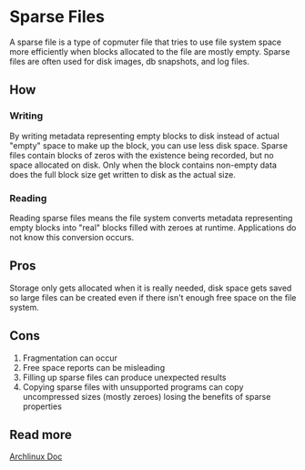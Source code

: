 # Sparse Files
A sparse file is a type of copmuter file that tries to use file system space more efficiently when blocks allocated to the file are mostly empty.
Sparse files are often used for disk images, db snapshots, and log files.

## How

### Writing
By writing metadata representing empty blocks to disk instead of actual "empty" space to make up the block, you can use less disk space.
Sparse files contain blocks of zeros with the existence being recorded, but no space allocated on disk. Only when the block contains non-empty data does the full block size get written to disk as the actual size.

### Reading
Reading sparse files means the file system converts metadata representing empty blocks into "real" blocks filled with zeroes at runtime. Applications do not know this conversion occurs.

## Pros
Storage only gets allocated when it is really needed, disk space gets saved so large files can be created even if there isn't enough free space on the file system.

## Cons
1. Fragmentation can occur
2. Free space reports can be misleading
3. Filling up sparse files can produce unexpected results
4. Copying sparse files with unsupported programs can copy uncompressed sizes (mostly zeroes) losing the benefits of sparse properties

## Read more
[Archlinux Doc](https://wiki.archlinux.org/index.php/sparse_file)